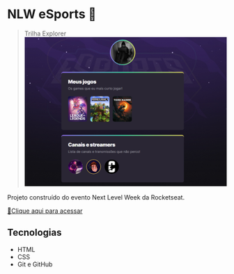 # NLW eSports 🚀

> Trilha Explorer
![preview](https://github.com/giiovanaa/next-level-week-rocketseat/blob/main/assets/preview%20nlw.png)

Projeto construído do evento Next Level Week da Rocketseat.

[💜Clique aqui para acessar](https://giiovanaa.github.io/next-level-week-rocketseat/)

## Tecnologias

- HTML
- CSS
- Git e GitHub
